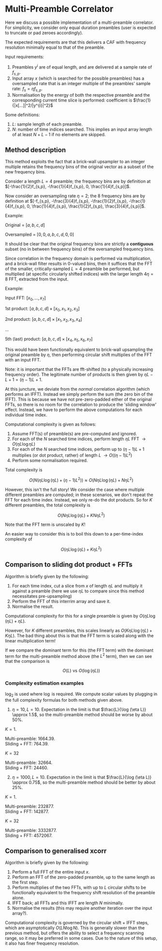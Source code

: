 # Multi-Preamble Correlator

Here we discuss a possible implementation of a multi-preamble correlator. For simplicity, we consider only equal duration preambles (user is expected to truncate or pad zeroes accordingly).

The expected requirements are that this delivers a CAF with frequency resolution minimally equal to that of the preamble.

Input requirements:

1. Preambles $y^{i}$ are of equal length, and are delivered at a sample rate of $f_{s,p}$.
2. Input array $x$ (which is searched for the possible preambles) has a oversampled rate that is an integer multiple of the preambles' sample rate: $f_s = \eta f_{s,p}$.
3. Normalisation by the energy of both the respective preamble and the corresponding current time slice is performed: coefficient is $\frac{1}{|x[...]|^2/|y^{i}|^2}$

Some definitions:

1. $L$: sample length of each preamble.
2. $N$: number of time indices searched. This implies an input array length of at least $N+L-1$ if no elements are skipped.

## Method description

This method exploits the fact that a brick-wall upsampler to an integer multiple retains the frequency bins of the original vector as a subset of the new frequency bins.

Consider a length $L=4$ preamble; the frequency bins are by definition at $[-\frac{1}{2}f_{s,p}, -\frac{1}{4}f_{s,p}, 0, \frac{1}{4}f_{s,p}]$.

Now consider an oversampling rate $\eta = 2$; the 8 frequency bins are by definition at $[-f_{s,p}, -\frac{3}{4}f_{s,p}, -\frac{1}{2}f_{s,p}, -\frac{1}{4}f_{s,p}, 0, \frac{1}{4}f_{s,p}, \frac{1}{2}f_{s,p}, \frac{3}{4}f_{s,p}]$. 

Example:

Original = $[a,b,c,d]$

Oversampled = $[0,0,a,b,c,d,0,0]$

It should be clear that the original frequency bins are strictly a __contiguous__ subset (no in between frequency bins) of the oversampled frequency bins.

Since correlation in the frequency domain is performed via multiplication, and a brick-wall filter results in 0-valued bins, then it suffices that the FFT of the smaller, critically-sampled $L=4$ preamble be performed, but multiplied (at specific circularly shifted indices) with the larger length $4\eta = 8$ FFT, extracted from the input.

Example:

Input FFT: $[x_0, ..., x_7]$

1st product: $[a,b,c,d] \times [x_0, x_1, x_2, x_3]$

2nd product: $[a,b,c,d] \times [x_1, x_2, x_3, x_4]$

...

5th (last) product: $[a,b,c,d] \times [x_4, x_5, x_6, x_7]$

This would have been functionally equivalent to brick-wall upsampling the original preamble by $\eta$, then performing circular shift multiplies of the FFT with an input FFT.

Note: it is important that the FFTs are fft-shifted (to a physically increasing frequency order). The legitimate number of products is then given by $\eta L - L + 1 = (\eta-1)L + 1$.

At this juncture, we deviate from the _normal_ correlation algorithm (which performs an IFFT). Instead we simply perform the sum (the zero bin of the IFFT). This is because we have not pre-zero-padded either of the original FFTs, so there is no room for the correlation to produce the 'sliding window' effect. Instead, we have to perform the above computations for each individual time index.

Computational complexity is given as follows:

1. Assume FFT(s) of preamble(s) are pre-computed and ignored.
2. For each of the $N$ searched time indices, perform length $\eta L$ FFT $\rightarrow O(\eta L \log \eta L)$
3. For each of the $N$ searched time indices, perform up to $(\eta-1)L + 1$ multiplies (or dot product, rather) of length $L$ $\rightarrow O((\eta-1)L^2)$
4. Perform some normalisation required.

Total complexity is

$$
O(N (\eta L \log (\eta L) + (\eta-1)L^2)) \approx O(N \eta L \log (\eta L) + N \eta L^2)
$$

However, this isn't the full story! We consider the case where multiple different preambles are computed; in these scenarios, we don't repeat the FFT for each time index. Instead, we only re-do the dot products. So for $K$ different preambles, the total complexity is 

$$
O(N \eta L \log (\eta L) + KN \eta L^2)
$$

Note that the FFT term is unscaled by $K$!

An easier way to consider this is to boil this down to a per-time-index complexity of 

$$
O(\eta L \log (\eta L) + K \eta L^2)
$$

## Comparison to sliding dot product + FFTs

Algorithm is briefly given by the following:

1. For each time index, cut a slice from $x$ of length $\eta L$ and multiply it against a preamble (here we use $\eta L$ to compare since this method necessitates pre-upsampling)
2. Perform the FFT of this interrim array and save it.
3. Normalise the result.

Computational complexity for this for a single preamble is given by $O(\eta L \log (\eta L) + \eta L)$.

However, for $K$ different preambles, this scales linearly as $O(K \eta L \log (\eta L) + K \eta L)$. The bad thing about this is that the FFT term is scaled along with the linear multiplication term!

If we compare the dominant term for this (the FFT term) with the dominant term for the multi-preamble method above (the $L^2$ term), then we can see that the comparison is

$$
O(L) \,\, \text{vs} \,\, O(\log (\eta L))
$$

### Complexity estimation examples

$\log_2$ is used where $\log$ is required. We compute scalar values by plugging in the full complexity formulas for both methods given above.

1. $\eta = 10, L = 10$. Expectation in the limit is that $\frac{L}{\log (\eta L)} \approx 1.5$, so the multi-preamble method should be worse by about 50%.

$K=1$.

Multi-preamble: $1664.39$.<br>
Sliding + FFT: $764.39$.

$K = 32$

Multi-preamble: $32664$.<br>
Sliding + FFT: $24460$.

2. $\eta = 1000, L = 10$. Expectation in the limit is that $\frac{L}{\log (\eta L)} \approx 0.75$, so the multi-preamble method should be better by about 25%.

$K=1$.

Multi-preamble: $232877$.<br>
Sliding + FFT: $142877$.

$K = 32$

Multi-preamble: $3332877$.<br>
Sliding + FFT: $4572067$.



## Comparison to generalised xcorr

Algorithm is briefly given by the following:

1. Perform a full FFT of the entire input $x$.
2. Perform an FFT of the zero-padded preamble, up to the same length as the first step.
3. Perform multiplies of the two FFTs, with up to $L$ circular shifts to be functionally equivalent to the frequency shift resolution of the preamble alone.
4. IFFT back; all FFTs and this IFFT are length $N$ minimally.
5. Normalise the results (this may require another iteration over the input array?).

Computational complexity is governed by the circular shift + IFFT steps, which are asymptotically $O(L N \log N)$. This is generally slower than the previous method, but offers the ability to select a frequency scanning range, so it may be preferred in some cases. Due to the nature of this setup, it also has finer frequency resolution.